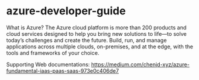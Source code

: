 # azure-developer-guide

What is Azure?
The Azure cloud platform is more than 200 products and cloud services designed to help you bring new solutions to life—to solve today’s challenges and create the future. Build, run, and manage applications across multiple clouds, on-premises, and at the edge, with the tools and frameworks of your choice.

Supporting Web documentations:
https://medium.com/chenjd-xyz/azure-fundamental-iaas-paas-saas-973e0c406de7